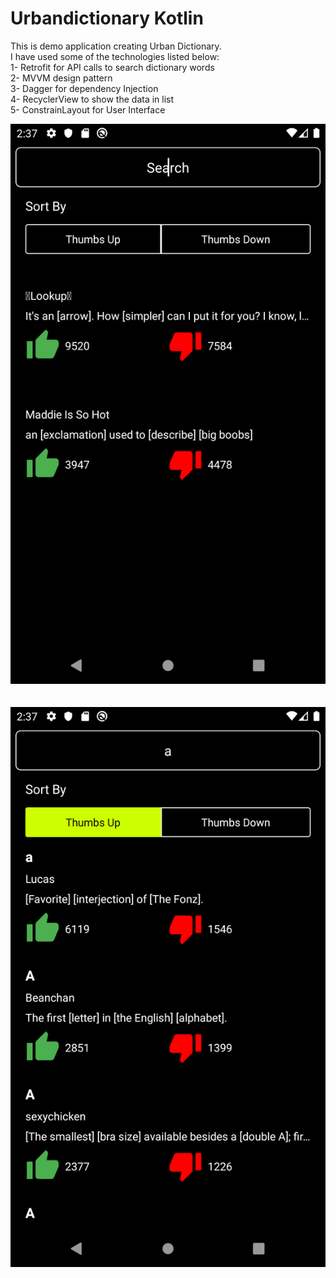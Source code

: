 # Urbandictionary Kotlin
This is demo application creating Urban Dictionary.<br>
I have used some of the technologies listed below:<br>
  1- Retrofit for API calls to search dictionary words<br>
  2- MVVM design pattern<br>
  3- Dagger for dependency Injection<br>
  4- RecyclerView to show the data in list<br>
  5- ConstrainLayout for User Interface<br>

![](PreviewImages/screen1.png)<br><br><br>
![Search Images](PreviewImages/screen2.png)
